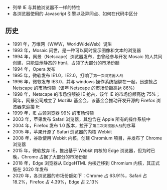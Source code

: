 + 列举 IE 与其他浏览器不一样的特性
+ 各浏览器使用的 Javascript 引擎以及异同点、如何在代码中区分

## 历史

+ 1991 年，万维网（WWW，WorldWideWeb）诞生
+ 1993 年，Mosaic 问世，是一种可以同时显示图像和文本的浏览器
+ 1994 年，网景（Netscape）浏览器发布，由曾经参与开发 Mosaic 的人共同创建，只能显示静态的 html，占领了大部分的市场份额
+ 1994 年，Opera 发布
+ 1995 年，微软发布 IE1.0，IE2.0，打响了`第一次浏览器大战`
+ 1996 年，微软发布 IE3.0，并与 windows 操作系统捆绑在一起，迅速抢占 Netscape 的市场份额（该年 Netscape 的市场份额高达 86%）
+ 1998 年，Netscape 的市场份额被 IE 抢占，该年 IE 的市场份额高达 75%；同年，网景公司成立了 Mozilla 基金会，该基金会推动开发开源的 Firefox 浏览器来迎接 IE
+ 1999 年，IE 占领浏览器 99% 的市场份额
+ 2003 年，苹果发布 Safari 浏览器，其包含在 Apple 所有的操作系统中
+ 2004 年，Firefox 发布 1.0 版本，拉开了`第二次浏览器大战`的序幕
+ 2005 年，苹果开源了 Safari 浏览器的内核 Webkit
+ 2008 年，谷歌使用 Webkit 内核，创建 Chromium 项目，并发布了 Chrome 浏览器
+ 2015 年，微软放弃 IE，推出基于 Webkit 内核的 Edge 浏览器，但为时已晚，Chrome 占据了大部分的市场份额
+ 2018 年，Edge 浏览器从 EdgeHTML 内核迁移到 Chromium 内核，其正式版在 2020 年发布
+ 2020 年，各浏览器的市场份额如下：Chrome 占 63.91%，Safari 占 18.2%，Firefox 占 4.39%，Edge 占 2.13%

